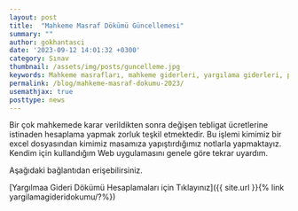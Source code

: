 ```yaml
---
layout: post
title:  "Mahkeme Masraf Dökümü Güncellemesi"
summary: ""
author: gokhantasci
date: '2023-09-12 14:01:32 +0300'
category: Sınav
thumbnail: /assets/img/posts/guncelleme.jpg
keywords: Mahkeme masrafları, mahkeme giderleri, yargılama giderleri, posta masrafları, bilirkişi masrafları, adliye masrafları, adliye cezası, mahkeme cezası
permalink: /blog/mahkeme-masraf-dokumu-2023/
usemathjax: true
posttype: news
---
```


Bir çok mahkemede karar verildikten sonra değişen tebligat ücretlerine istinaden hesaplama yapmak zorluk teşkil etmektedir.
Bu işlemi kimimiz bir excel dosyasından kimimiz masamıza yapıştırdığımız notlarla yapmaktayız.
Kendim için kullandığım Web uygulamasını genele göre tekrar uyardım.

Aşağıdaki bağlantıdan erişebilirsiniz.

[Yargılmaa Gideri Dökümü Hesaplamaları için Tıklayınız]({{ site.url }}{% link yargilamagideridokumu/?%})